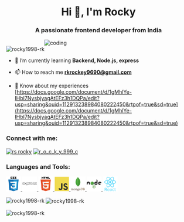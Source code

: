 <h1 align="center">Hi 👋, I'm Rocky</h1>
<h3 align="center">A passionate frontend developer from India</h3>

<img align="right" alt="coding" width="400" src="https://user-images.githubusercontent.com/55389276/140866485-8fb1c876-9a8f-4d6a-98dc-08c4981eaf70.gif"/>

<p align="left"> <img src="https://komarev.com/ghpvc/?username=rocky1998-rk&label=Profile%20views&color=0e75b6&style=flat" alt="rocky1998-rk" /> </p>

- 🌱 I’m currently learning **Backend, Node.js, express**

- 📫 How to reach me **rkrockey9690@gmail.com**

- 📄 Know about my experiences [https://docs.google.com/document/d/1gMhlYe-IHbI7NysbjyagAtEFz3h1DQPa/edit?usp=sharing&ouid=112913238984080222450&rtpof=true&sd=true](https://docs.google.com/document/d/1gMhlYe-IHbI7NysbjyagAtEFz3h1DQPa/edit?usp=sharing&ouid=112913238984080222450&rtpof=true&sd=true)

<h3 align="left">Connect with me:</h3>
<p align="left">
<a href="https://fb.com/rs rocky" target="blank"><img align="center" src="https://raw.githubusercontent.com/rahuldkjain/github-profile-readme-generator/master/src/images/icons/Social/facebook.svg" alt="rs rocky" height="30" width="40" /></a>
<a href="https://instagram.com/r_o_c_k_y_999_c" target="blank"><img align="center" src="https://raw.githubusercontent.com/rahuldkjain/github-profile-readme-generator/master/src/images/icons/Social/instagram.svg" alt="r_o_c_k_y_999_c" height="30" width="40" /></a>
</p>

<h3 align="left">Languages and Tools:</h3>
<p align="left"> <a href="https://www.w3schools.com/css/" target="_blank" rel="noreferrer"> <img src="https://raw.githubusercontent.com/devicons/devicon/master/icons/css3/css3-original-wordmark.svg" alt="css3" width="40" height="40"/> </a> <a href="https://expressjs.com" target="_blank" rel="noreferrer"> <img src="https://raw.githubusercontent.com/devicons/devicon/master/icons/express/express-original-wordmark.svg" alt="express" width="40" height="40"/> </a> <a href="https://www.w3.org/html/" target="_blank" rel="noreferrer"> <img src="https://raw.githubusercontent.com/devicons/devicon/master/icons/html5/html5-original-wordmark.svg" alt="html5" width="40" height="40"/> </a> <a href="https://developer.mozilla.org/en-US/docs/Web/JavaScript" target="_blank" rel="noreferrer"> <img src="https://raw.githubusercontent.com/devicons/devicon/master/icons/javascript/javascript-original.svg" alt="javascript" width="40" height="40"/> </a> <a href="https://www.mongodb.com/" target="_blank" rel="noreferrer"> <img src="https://raw.githubusercontent.com/devicons/devicon/master/icons/mongodb/mongodb-original-wordmark.svg" alt="mongodb" width="40" height="40"/> </a> <a href="https://nodejs.org" target="_blank" rel="noreferrer"> <img src="https://raw.githubusercontent.com/devicons/devicon/master/icons/nodejs/nodejs-original-wordmark.svg" alt="nodejs" width="40" height="40"/> </a> <a href="https://reactjs.org/" target="_blank" rel="noreferrer"> <img src="https://raw.githubusercontent.com/devicons/devicon/master/icons/react/react-original-wordmark.svg" alt="react" width="40" height="40"/> </a> </p>

<p><img align="left" src="https://github-readme-stats.vercel.app/api/top-langs?username=rocky1998-rk&show_icons=true&locale=en&layout=compact" alt="rocky1998-rk" /></p>

<p>&nbsp;<img align="center" src="https://github-readme-stats.vercel.app/api?username=rocky1998-rk&show_icons=true&locale=en" alt="rocky1998-rk" /></p>

<p><img align="center" src="https://github-readme-streak-stats.herokuapp.com/?user=rocky1998-rk&" alt="rocky1998-rk" /></p>

